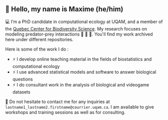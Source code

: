 ## 👋 Hello, my name is Maxime (he/him)

💻 I’m a PhD candidate in computational ecology at UQAM, and a member of the [Quebec Center for Biodiversity Science](https://qcbs.ca/). My research focuses on modeling predator-prey interactions 🐃 :arrows_counterclockwise: :tiger2:. You'll find my work archived here under different repositories.

Here is some of the work I do :
- ⚡ I develop online teaching material in the fields of biostatistics and computational ecology
- ⚡ I use advanced statistical models and software to answer biological questions
- ⚡ I do consultant work in the analysis of biological and videogame datasets

💬 Do not hesitate to contact me for any inquiries at `lastname1_lastname2.firstname@courrier.uqam.ca`. I am available to give workshops and training sessions as well as for consulting.

